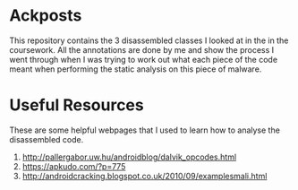 # Ackposts
This repository contains the 3 disassembled classes I looked at in the in the coursework. All the annotations are done by me and show the process I went through when I was trying to work out what each piece of the code meant when performing the static analysis on this piece of malware.

# Useful Resources
These are some helpful webpages that I used to learn how to analyse the disassembled code.<br>
1. http://pallergabor.uw.hu/androidblog/dalvik_opcodes.html<br>
2. https://apkudo.com/?p=775<br>
3. http://androidcracking.blogspot.co.uk/2010/09/examplesmali.html


